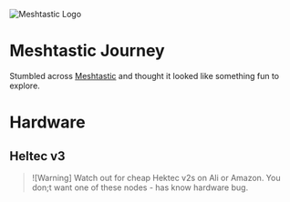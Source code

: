 ![Meshtastic Logo](https://meshtastic.org/design/typelogo/typelogo.svg)
# Meshtastic Journey
Stumbled across [Meshtastic](https://www.meshtastic.org) and thought it looked like something fun to explore.
# Hardware
## Heltec v3
> ![Warning]
> Watch out for cheap Hektec v2s on Ali or Amazon.    You don;t want one of these nodes - has know hardware bug.
